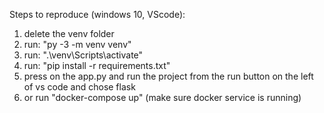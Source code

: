 Steps to reproduce (windows 10, VScode):

1. delete the venv folder
2. run: "py -3 -m venv venv"
3. run: ".\venv\Scripts\activate"
4. run: "pip install -r requirements.txt"
5. press on the app.py and run the project from the run button on the left of vs code and chose flask
6. or run "docker-compose up" (make sure docker service is running)
